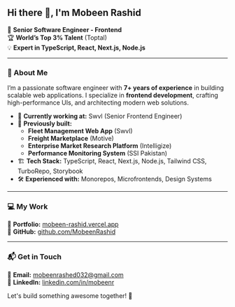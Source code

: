 ## Hi there 👋, I'm Mobeen Rashid

🚀 **Senior Software Engineer - Frontend**  
🏆 **World’s Top 3% Talent** (Toptal)  
💡 **Expert in TypeScript, React, Next.js, Node.js**

---

### **🔹 About Me**

I’m a passionate software engineer with **7+ years of experience** in building scalable web applications. I specialize in **frontend development**, crafting high-performance UIs, and architecting modern web solutions.

- 🔭 **Currently working at:** Swvl (Senior Frontend Engineer)
- 🎯 **Previously built:**
  - **Fleet Management Web App** (Swvl)
  - **Freight Marketplace** (Motive)
  - **Enterprise Market Research Platform** (Intelligize)
  - **Performance Monitoring System** (SSI Pakistan)
- 🏗 **Tech Stack:** TypeScript, React, Next.js, Node.js, Tailwind CSS, TurboRepo, Storybook
- 🛠 **Experienced with:** Monorepos, Microfrontends, Design Systems

---

### **💻 My Work**

🔗 **Portfolio:** [mobeen-rashid.vercel.app](https://mobeen-rashid.vercel.app)  
📂 **GitHub:** [github.com/MobeenRashid](https://github.com/MobeenRashid)

---

### **📬 Get in Touch**

📧 **Email:** mobeenrashed032@gmail.com  
💼 **LinkedIn:** [linkedin.com/in/mobeenr](https://www.linkedin.com/in/mobeenr)

Let's build something awesome together! 🚀
